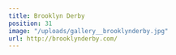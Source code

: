 ```yaml
---
title: Brooklyn Derby
position: 31
image: "/uploads/gallery__brooklynderby.jpg"
url: http://brooklynderby.com/
---
```


